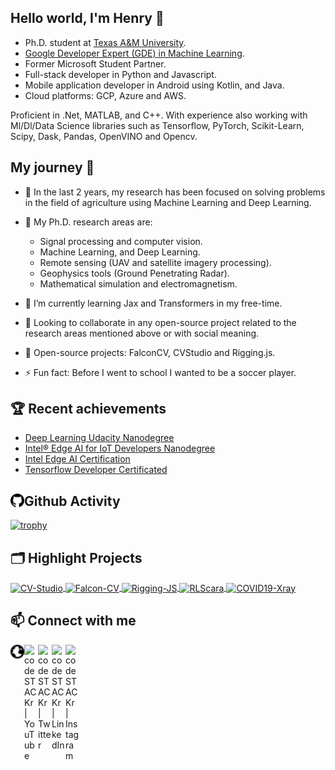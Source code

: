 ## Hello world, I'm Henry 👋

- Ph.D. student at [Texas A&M University](https://www.tamu.edu/).
- [Google Developer Expert (GDE) in Machine Learning](https://developers.google.com/community/experts/directory/profile/profile-henry-alonso-ruiz-guzman).
- Former Microsoft Student Partner.
- Full-stack developer in Python and Javascript. 
- Mobile application developer in Android using Kotlin, and Java. 
- Cloud platforms: GCP, Azure and AWS.

Proficient in .Net, MATLAB, and C++. With experience also working with Ml/Dl/Data Science libraries such as Tensorflow, PyTorch, Scikit-Learn, Scipy, Dask, Pandas, OpenVINO and Opencv. 

## My journey 🚀 

- 🚜 In the last 2 years, my research has been focused on solving problems in the field of agriculture using Machine Learning and Deep Learning.
- 🔭 My Ph.D. research areas are: 
    - Signal processing and computer vision.
    - Machine Learning, and Deep Learning.
    - Remote sensing (UAV and satellite imagery processing).
    - Geophysics tools (Ground Penetrating Radar).
    - Mathematical simulation and electromagnetism.     

- 🌱 I’m currently learning Jax and Transformers in my free-time.
- 👯 Looking to collaborate in any open-source project related to the research areas mentioned above or with social meaning.
- 🚀 Open-source projects: FalconCV, CVStudio and Rigging.js.
- ⚡ Fun fact: Before I went to school I wanted to be a soccer player.


## 🏆 Recent achievements 

- [Deep Learning Udacity Nanodegree](https://graduation.udacity.com/confirm/LFG39WPU)
- [Intel® Edge AI for IoT Developers Nanodegree](https://confirm.udacity.com/YLXC7HQK)
- [Intel Edge AI Certification](https://www.credly.com/badges/3339a9da-4af4-42eb-9b4b-d1e5e7ea422a)
- [Tensorflow Developer Certificated](https://www.credential.net/296580df-2e88-4a20-8a77-961b7152209d)

## <img align="left" alt="codeSTACKr.com" width="22px" src="assets/icons/github.svg" />Github Activity

[![trophy](https://github-profile-trophy.vercel.app/?username=haruiz)](https://github.com/ryo-ma/github-profile-trophy)



## 🗂️ Highlight Projects

<a href="https://github.com/haruiz/CvStudio">
  <img align="center" src="https://github-readme-stats.vercel.app/api/pin?username=haruiz&repo=cvstudio&show_icons=true&line_height=27" alt="CV-Studio" />
</a>

<a href="https://github.com/haruiz/FalconCV">
  <img align="center" src="https://github-readme-stats.vercel.app/api/pin?username=haruiz&repo=falconcv&show_icons=true&line_height=27" alt="Falcon-CV" />
</a>

<a href="https://github.com/haruiz/RiggingJs">
  <img align="center" src="https://github-readme-stats.vercel.app/api/pin?username=haruiz&repo=riggingjs&show_icons=true&line_height=27" alt="Rigging-JS" />
</a>

<a href="https://github.com/haruiz/RLScara">
  <img align="center" src="https://github-readme-stats.vercel.app/api/pin?username=haruiz&repo=rlscara&show_icons=true&line_height=27" alt="RLScara" />
</a>

<a href="https://github.com/haruiz/COVID19-Xray">
  <img align="center" src="https://github-readme-stats.vercel.app/api/pin?username=haruiz&repo=COVID19-Xray&show_icons=true&line_height=27" alt="COVID19-Xray" />
</a>

## 📫 Connect with me

[<img align="left" alt="codeSTACKr.com" width="22px" src="https://raw.githubusercontent.com/iconic/open-iconic/master/svg/globe.svg" />](https://haruiz.github.io/)
[<img align="left" alt="codeSTACKr | YouTube" width="22px" src="https://cdn.jsdelivr.net/npm/simple-icons@v3/icons/youtube.svg" />](https://www.youtube.com/channel/UCPezmB7DumCtWOFBTPwmgcA)
[<img align="left" alt="codeSTACKr | Twitter" width="22px" src="https://cdn.jsdelivr.net/npm/simple-icons@v3/icons/twitter.svg" />](https://twitter.com/devharuiz)
[<img align="left" alt="codeSTACKr | LinkedIn" width="22px" src="https://cdn.jsdelivr.net/npm/simple-icons@v3/icons/linkedin.svg" />](https://www.linkedin.com/in/haruiz/)
[<img align="left" alt="codeSTACKr | Instagram" width="22px" src="https://cdn.jsdelivr.net/npm/simple-icons@v3/icons/instagram.svg" />](https://www.instagram.com/devharuiz/)



